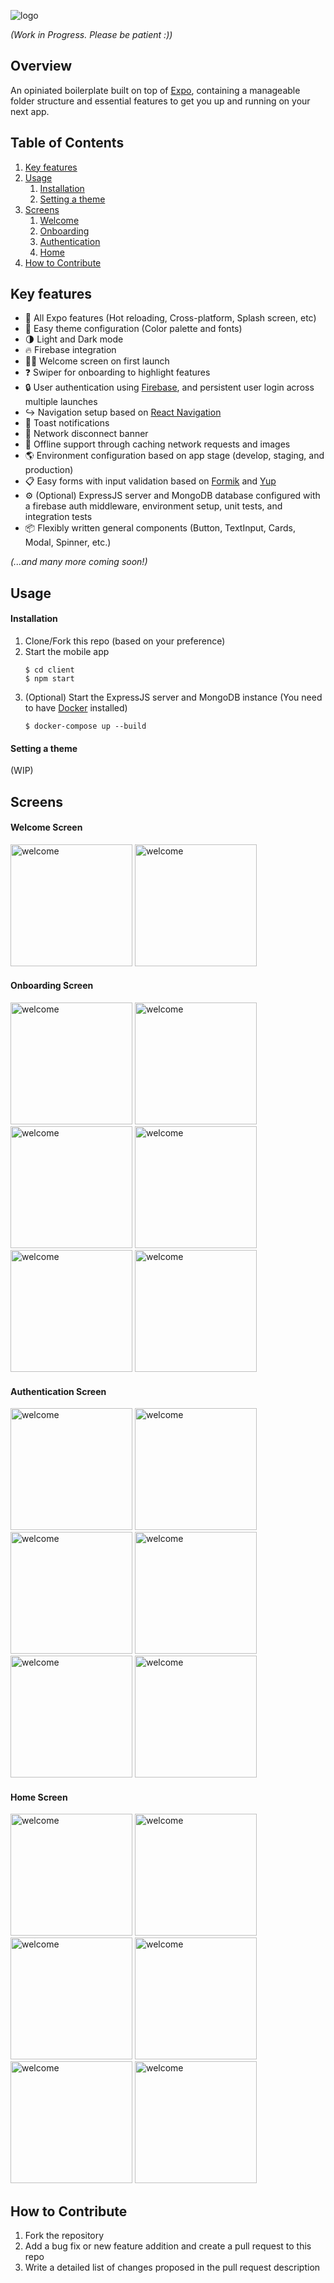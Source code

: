 ![logo](img/logo.png)

*(Work in Progress. Please be patient :))*

## Overview
An opiniated boilerplate built on top of [Expo](https://docs.expo.io/), containing a manageable folder structure and essential features to get you up and running on your next app.

## Table of Contents
1. [Key features](#key-features)
2. [Usage](#usage)
    1. [Installation](#installation)
    2. [Setting a theme](#setting-a-theme)
3. [Screens](#screens)
    1. [Welcome](#welcome-screen)
    2. [Onboarding](#onboarding-screen)
    3. [Authentication](#authentication-screen)
    4. [Home](#home-screen)
4. [How to Contribute](#how-to-contribute)

## Key features
- 📱 All Expo features (Hot reloading, Cross-platform, Splash screen, etc)
- 🎨 Easy theme configuration (Color palette and fonts)
- 🌗 Light and Dark mode
- 🔥 Firebase integration
- 🙏🏻 Welcome screen on first launch
- ❓ Swiper for onboarding to highlight features
- 🔒 User authentication using [Firebase](firebase.google.com), and persistent user login across multiple launches
- ↪ Navigation setup based on [React Navigation](https://reactnavigation.org/docs/getting-started/)
- 🔔 Toast notifications
- 📵 Network disconnect banner
- 📡 Offline support through caching network requests and images
- 🌎 Environment configuration based on app stage (develop, staging, and production)
- 📋 Easy forms with input validation based on [Formik](https://formik.org/) and [Yup](https://github.com/jquense/yup)
- ⚙️ (Optional) ExpressJS server and MongoDB database configured with a firebase auth middleware, environment setup, unit tests, and integration tests 
- 📦 Flexibly written general components (Button, TextInput, Cards, Modal, Spinner, etc.)

*(...and many more coming soon!)*

## Usage

#### Installation

1. Clone/Fork this repo (based on your preference)
2. Start the mobile app
    ```
    $ cd client
    $ npm start
    ```
3. (Optional) Start the ExpressJS server and MongoDB instance (You need to have [Docker](https://docs.docker.com/get-started/) installed)
    ```
    $ docker-compose up --build
    ```

#### Setting a theme

(WIP)

## Screens

#### Welcome Screen

<img src="./img/welcome.png" alt="welcome" width="195"/>
<img src="./img/welcome_dark.png" alt="welcome" width="195"/>


#### Onboarding Screen

<img src="./img/onboarding1.png" alt="welcome" width="195"/>
<img src="./img/onboarding2.png" alt="welcome" width="195"/>
<img src="./img/onboarding3.png" alt="welcome" width="195"/>

<img src="./img/onboarding1_dark.png" alt="welcome" width="195"/>
<img src="./img/onboarding2_dark.png" alt="welcome" width="195"/>
<img src="./img/onboarding3_dark.png" alt="welcome" width="195"/>

#### Authentication Screen

<img src="./img/login.png" alt="welcome" width="195"/>
<img src="./img/register.png" alt="welcome" width="195"/>
<img src="./img/reset_password.png" alt="welcome" width="195"/>

<img src="./img/login_dark.png" alt="welcome" width="195"/>
<img src="./img/register_dark.png" alt="welcome" width="195"/>
<img src="./img/reset_password_dark.png" alt="welcome" width="195"/>

#### Home Screen

<img src="./img/browse.png" alt="welcome" width="195"/>
<img src="./img/home.png" alt="welcome" width="195"/>
<img src="./img/profile.png" alt="welcome" width="195"/>

<img src="./img/browse_dark.png" alt="welcome" width="195"/>
<img src="./img/home_dark.png" alt="welcome" width="195"/>
<img src="./img/profile_dark.png" alt="welcome" width="195"/>

## How to Contribute
1. Fork the repository
2. Add a bug fix or new feature addition and create a pull request to this repo
3. Write a detailed list of changes proposed in the pull request description